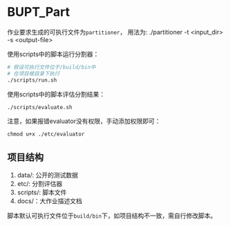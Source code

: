 # BUPT_Part
作业要求生成的可执行文件为`partitioner`，
用法为: ./partitioner -t \<input_dir> -s \<output-file>

使用scripts中的脚本运行分割器：
```bash
# 假设可执行文件位于/build/bin中
# 在项目根目录下执行
./scripts/run.sh
```
使用scripts中的脚本评估分割结果：
```bash
./scripts/evaluate.sh
```
注意，如果报错evaluator没有权限，手动添加权限即可：
```shell
chmod u+x ./etc/evaluator
```

## 项目结构   
1. data/: 公开的测试数据
2. etc/: 分割评估器
3. scripts/: 脚本文件   
4. docs/：大作业描述文档

脚本默认可执行文件位于`build/bin`下，如项目结构不一致，需自行修改脚本。